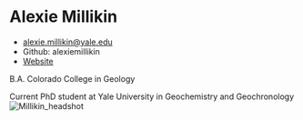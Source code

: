 # Alexie Millikin

* alexie.millikin@yale.edu
* Github: alexiemillikin
* [Website](https://people.earth.yale.edu/profile/alexie-millikin/about)

B.A. Colorado College in Geology

Current PhD student at Yale University in Geochemistry and Geochronology
![Millikin_headshot](img/Millikin_headshot.png)
